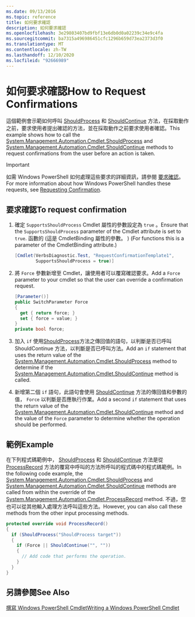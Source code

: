 ```yaml
---
ms.date: 09/13/2016
ms.topic: reference
title: 如何要求確認
description: 如何要求確認
ms.openlocfilehash: 3e29803407bd9fbf13e6db0d0a02239c34e9c4fa
ms.sourcegitcommit: ba7315a496986451cfc1296b659d73ea2373d3f0
ms.translationtype: MT
ms.contentlocale: zh-TW
ms.lasthandoff: 12/10/2020
ms.locfileid: "92666989"
---
```

# <a name="how-to-request-confirmations"></a><span data-ttu-id="59769-103">如何要求確認</span><span class="sxs-lookup"><span data-stu-id="59769-103">How to Request Confirmations</span></span>

<span data-ttu-id="59769-104">這個範例會示範如何呼叫 [ShouldProcess](/dotnet/api/System.Management.Automation.Cmdlet.ShouldProcess) 和 [ShouldContinue](/dotnet/api/System.Management.Automation.Cmdlet.ShouldContinue) 方法，在採取動作之前，要求使用者提出確認的方法，並在採取動作之前要求使用者確認。</span><span class="sxs-lookup"><span data-stu-id="59769-104">This example shows how to call the [System.Management.Automation.Cmdlet.ShouldProcess](/dotnet/api/System.Management.Automation.Cmdlet.ShouldProcess) and [System.Management.Automation.Cmdlet.ShouldContinue](/dotnet/api/System.Management.Automation.Cmdlet.ShouldContinue) methods to request confirmations from the user before an action is taken.</span></span>

> [!IMPORTANT]
> <span data-ttu-id="59769-105">如需 Windows PowerShell 如何處理這些要求的詳細資訊，請參閱 [要求確認](./requesting-confirmation-from-cmdlets.md)。</span><span class="sxs-lookup"><span data-stu-id="59769-105">For more information about how Windows PowerShell handles these requests, see [Requesting Confirmation](./requesting-confirmation-from-cmdlets.md).</span></span>

## <a name="to-request-confirmation"></a><span data-ttu-id="59769-106">要求確認</span><span class="sxs-lookup"><span data-stu-id="59769-106">To request confirmation</span></span>

1. <span data-ttu-id="59769-107">確定 `SupportsShouldProcess` Cmdlet 屬性的參數設定為 `true` 。</span><span class="sxs-lookup"><span data-stu-id="59769-107">Ensure that the `SupportsShouldProcess` parameter of the Cmdlet attribute is set to `true`.</span></span> <span data-ttu-id="59769-108">函數的 (這是 CmdletBinding 屬性的參數。 ) </span><span class="sxs-lookup"><span data-stu-id="59769-108">(For functions this is a parameter of the CmdletBinding attribute.)</span></span>

    ```csharp
    [Cmdlet(VerbsDiagnostic.Test, "RequestConfirmationTemplate1",
            SupportsShouldProcess = true)]
    ```

2. <span data-ttu-id="59769-109">將 `Force` 參數新增至 Cmdlet，讓使用者可以覆寫確認要求。</span><span class="sxs-lookup"><span data-stu-id="59769-109">Add a `Force` parameter to your cmdlet so that the user can override a confirmation request.</span></span>

    ```csharp
    [Parameter()]
    public SwitchParameter Force
    {
      get { return force; }
      set { force = value; }
    }
    private bool force;
    ```

3. <span data-ttu-id="59769-110">加入 `if` 使用[ShouldProcess](/dotnet/api/System.Management.Automation.Cmdlet.ShouldProcess)方法之傳回值的語句，以判斷是否已呼叫 ShouldContinue 方法，以判斷是否已呼叫[](/dotnet/api/System.Management.Automation.Cmdlet.ShouldContinue)方法。</span><span class="sxs-lookup"><span data-stu-id="59769-110">Add an `if` statement that uses the return value of the [System.Management.Automation.Cmdlet.ShouldProcess](/dotnet/api/System.Management.Automation.Cmdlet.ShouldProcess) method to determine if the [System.Management.Automation.Cmdlet.ShouldContinue](/dotnet/api/System.Management.Automation.Cmdlet.ShouldContinue) method is called.</span></span>

4. <span data-ttu-id="59769-111">新增第二個 `if` 語句，此語句會使用 [ShouldContinue](/dotnet/api/System.Management.Automation.Cmdlet.ShouldContinue) 方法的傳回值和參數的值， `Force` 以判斷是否應執行作業。</span><span class="sxs-lookup"><span data-stu-id="59769-111">Add a second `if` statement that uses the return value of the [System.Management.Automation.Cmdlet.ShouldContinue](/dotnet/api/System.Management.Automation.Cmdlet.ShouldContinue) method and the value of the `Force` parameter to determine whether the operation should be performed.</span></span>

## <a name="example"></a><span data-ttu-id="59769-112">範例</span><span class="sxs-lookup"><span data-stu-id="59769-112">Example</span></span>

<span data-ttu-id="59769-113">在下列程式碼範例中， [ShouldProcess](/dotnet/api/System.Management.Automation.Cmdlet.ShouldProcess) 和 [ShouldContinue](/dotnet/api/System.Management.Automation.Cmdlet.ShouldContinue) 方法是從 [ProcessRecord](/dotnet/api/System.Management.Automation.Cmdlet.ProcessRecord) 方法的覆寫中呼叫的方法所呼叫的程式碼中的程式碼範例。</span><span class="sxs-lookup"><span data-stu-id="59769-113">In the following code example, the [System.Management.Automation.Cmdlet.ShouldProcess](/dotnet/api/System.Management.Automation.Cmdlet.ShouldProcess) and [System.Management.Automation.Cmdlet.ShouldContinue](/dotnet/api/System.Management.Automation.Cmdlet.ShouldContinue) methods are called from within the override of the [System.Management.Automation.Cmdlet.ProcessRecord](/dotnet/api/System.Management.Automation.Cmdlet.ProcessRecord) method.</span></span> <span data-ttu-id="59769-114">不過，您也可以從其他輸入處理方法呼叫這些方法。</span><span class="sxs-lookup"><span data-stu-id="59769-114">However, you can also call these methods from the other input processing methods.</span></span>

```csharp
protected override void ProcessRecord()
{
  if (ShouldProcess("ShouldProcess target"))
  {
    if (Force || ShouldContinue("", ""))
    {
      // Add code that performs the operation.
    }
  }
}
```

## <a name="see-also"></a><span data-ttu-id="59769-115">另請參閱</span><span class="sxs-lookup"><span data-stu-id="59769-115">See Also</span></span>

[<span data-ttu-id="59769-116">撰寫 Windows PowerShell Cmdlet</span><span class="sxs-lookup"><span data-stu-id="59769-116">Writing a Windows PowerShell Cmdlet</span></span>](./writing-a-windows-powershell-cmdlet.md)
